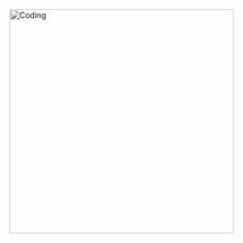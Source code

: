   <img align="right" alt="Coding" width="400" src="https://media.discordapp.net/attachments/1120707930258419805/1122839276019789843/715a3d6dcdd4225528d79f104e2e0785.gif">
